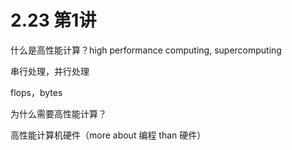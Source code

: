 # 2.23 第1讲

什么是高性能计算？high performance computing, supercomputing

串行处理，并行处理

flops，bytes

为什么需要高性能计算？

高性能计算机硬件（more about 编程 than 硬件）

